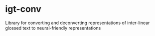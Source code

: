 # igt-conv
Library for converting and deconverting representations of inter-linear glossed text to neural-friendly representations
